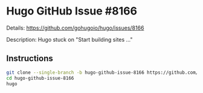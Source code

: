 # Hugo GitHub Issue #8166

Details: <https://github.com/gohugoio/hugo/issues/8166>

Description: Hugo stuck on "Start building sites …"

## Instructions

```bash
git clone --single-branch -b hugo-github-issue-8166 https://github.com/jmooring/hugo-testing hugo-github-issue-8166
cd hugo-github-issue-8166
hugo
```
